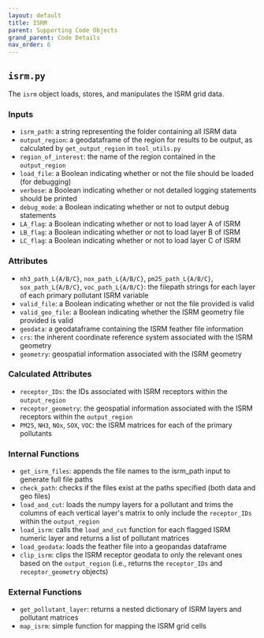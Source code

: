 ```yaml
---
layout: default
title: ISRM
parent: Supporting Code Objects
grand_parent: Code Details
nav_order: 6
---
```


## `isrm.py` 
The `isrm` object loads, stores, and manipulates the ISRM grid data. 

### Inputs
* `isrm_path`: a string representing the folder containing all ISRM data
* `output_region`: a geodataframe of the region for results to be output, as calculated by `get_output_region` in `tool_utils.py`
* `region_of_interest`: the name of the region contained in the `output_region`
* `load_file`: a Boolean indicating whether or not the file should be loaded (for debugging)
* `verbose`: a Boolean indicating whether or not detailed logging statements should be printed
* `debug_mode`: a Boolean indicating whether or not to output debug statements
* `LA_flag`: a Boolean indicating whether or not to load layer A of ISRM
* `LB_flag`: a Boolean indicating whether or not to load layer B of ISRM
* `LC_flag`: a Boolean indicating whether or not to load layer C of ISRM

### Attributes
* `nh3_path_L{A/B/C}`, `nox_path_L{A/B/C}`, `pm25_path_L{A/B/C}`, `sox_path_L{A/B/C}`, `voc_path_L{A/B/C}`: the filepath strings for each layer of each primary pollutant ISRM variable
* `valid_file`: a Boolean indicating whether or not the file provided is valid
* `valid_geo_file`: a Boolean indicating whether the ISRM geometry file provided is valid
* `geodata`: a geodataframe containing the ISRM feather file information
* `crs`: the inherent coordinate reference system associated with the ISRM geometry
* `geometry`: geospatial information associated with the ISRM geometry

### Calculated Attributes
* `receptor_IDs`: the IDs associated with ISRM receptors within the `output_region`
* `receptor_geometry`: the geospatial information associated with the ISRM receptors within the `output_region`
* `PM25`, `NH3`, `NOx`, `SOX`, `VOC`: the ISRM matrices for each of the primary pollutants

### Internal Functions
* `get_isrm_files`: appends the file names to the isrm_path input to generate full file paths
* `check_path`: checks if the files exist at the paths specified (both data and geo files)
* `load_and_cut`: loads the numpy layers for a pollutant and trims the columns of each vertical layer's matrix to only include the `receptor_IDs` within the `output_region`
* `load_isrm`: calls the `load_and_cut` function for each flagged ISRM numeric layer and returns a list of pollutant matrices
* `load_geodata`: loads the feather file into a geopandas dataframe
* `clip_isrm`: clips the ISRM receptor geodata to only the relevant ones based on the `output_region` (i.e., returns the `receptor_IDs` and `receptor_geometry` objects)

### External Functions
* `get_pollutant_layer`: returns a nested dictionary of ISRM layers and pollutant matrices
* `map_isrm`: simple function for mapping the ISRM grid cells
